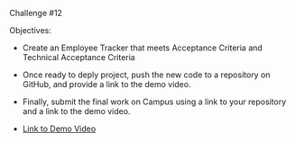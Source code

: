 Challenge #12

Objectives:
- Create an Employee Tracker that meets Acceptance Criteria and Technical Acceptance Criteria 
- Once ready to deply project, push the new code to a repository on GitHub, and provide a link to the demo video.
- Finally, submit the final work on Campus using a link to your repository and a link to the demo video.

- [Link to Demo Video](https://app.castify.com/view/29e78cd6-a98f-4a3e-bfa2-a1925fc3e285)